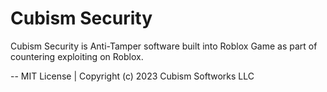 # Cubism Security
Cubism Security is Anti-Tamper software built into Roblox Game as part of countering exploiting on Roblox.

-- MIT License | Copyright (c) 2023 Cubism Softworks LLC
